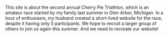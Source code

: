 This site is about the second annual Cherry Pie Triathlon, which is an amateur race started by my family last summer in Glen Arbor, Michigan. In a bout of enthusiasm, my husband created a short-lived website for the race, despite it having only 5 participants. We hope to recruit a larger group of others to join us again this summer. And we need to recreate our website!
